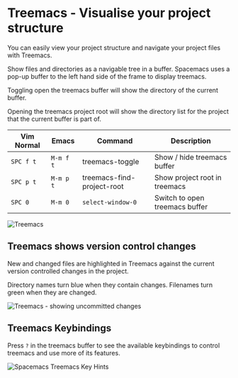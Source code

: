 # Treemacs - Visualise your project structure

You can easily view your project structure and navigate your project files with Treemacs.

Show files and directories as a navigable tree in a buffer.  Spacemacs uses a pop-up buffer to the left hand side of the frame to display treemacs.

Toggling open the treemacs buffer will show the directory of the current buffer.

Opening the treemacs project root will show the directory list for the project that the current buffer is part of.

| Vim Normal | Emacs     | Command                    | Description                    |
|------------|-----------|----------------------------|--------------------------------|
| `SPC f t`  | `M-m f t` | treemacs-toggle            | Show / hide treemacs buffer    |
| `SPC p t`  | `M-m p t` | treemacs-find-project-root | Show project root in treemacs  |
| `SPC 0`    | `M-m 0`   | `select-window-0`          | Switch to open treemacs buffer |

![Treemacs](/spacemacs/images/spacemacs-treemacs-project-example.png)


## Treemacs shows version control changes

New and changed files are highlighted in Treemacs against the current version controlled changes in the project.

Directory names turn blue when they contain changes.  Filenames turn green when they are changed.

![Treemacs - showing uncommitted changes](/spacemacs/images/spacemacs-treemacs-project-changes.png)


## Treemacs Keybindings

Press `?` in the treemacs buffer to see the available keybindings to control treemacs and use more of its features.

![Spacemacs Treemacs Key Hints](/spacemacs/images/spacemacs-treemacs-keybindings.png)
